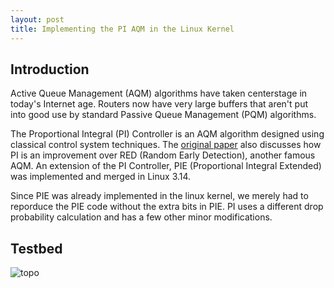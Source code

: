 ```yaml
---
layout: post
title: Implementing the PI AQM in the Linux Kernel
---
```


## Introduction

Active Queue Management (AQM) algorithms have taken centerstage in today's Internet age. Routers now have very large buffers that aren't put into good use by standard Passive Queue Management (PQM) algorithms.  

The Proportional Integral (PI) Controller is an AQM algorithm designed using classical control system techniques. The [original paper](https://ieeexplore.ieee.org/abstract/document/916670) also discusses how PI is an improvement over RED (Random Early Detection), another famous AQM. An extension of the PI Controller, PIE (Proportional Integral Extended) was implemented and merged in Linux 3.14.  

Since PIE was already implemented in the linux kernel, we merely had to reporduce the PIE code without the extra bits in PIE. PI uses a different drop probability calculation and has a few other minor modifications.  

## Testbed
![topo](http://linux-pi-programmers.github.io/public/topo.png)

